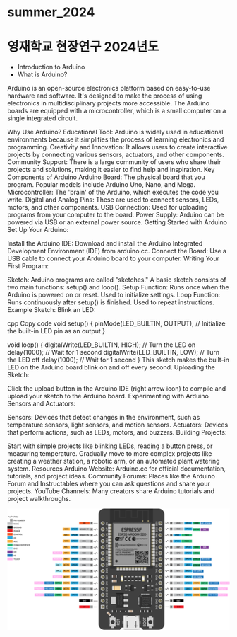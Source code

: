 # summer_2024

# 영재학교 현장연구 2024년도

+ Introduction to Arduino
+ What is Arduino?

Arduino is an open-source electronics platform based on easy-to-use hardware and software. It's designed to make the process of using electronics in multidisciplinary projects more accessible. The Arduino boards are equipped with a microcontroller, which is a small computer on a single integrated circuit.

Why Use Arduino?
Educational Tool: Arduino is widely used in educational environments because it simplifies the process of learning electronics and programming.
Creativity and Innovation: It allows users to create interactive projects by connecting various sensors, actuators, and other components.
Community Support: There is a large community of users who share their projects and solutions, making it easier to find help and inspiration.
Key Components of Arduino
Arduino Board: The physical board that you program. Popular models include Arduino Uno, Nano, and Mega.
Microcontroller: The 'brain' of the Arduino, which executes the code you write.
Digital and Analog Pins: These are used to connect sensors, LEDs, motors, and other components.
USB Connection: Used for uploading programs from your computer to the board.
Power Supply: Arduino can be powered via USB or an external power source.
Getting Started with Arduino
Set Up Your Arduino:

Install the Arduino IDE: Download and install the Arduino Integrated Development Environment (IDE) from arduino.cc.
Connect the Board: Use a USB cable to connect your Arduino board to your computer.
Writing Your First Program:

Sketch: Arduino programs are called "sketches." A basic sketch consists of two main functions: setup() and loop().
Setup Function: Runs once when the Arduino is powered on or reset. Used to initialize settings.
Loop Function: Runs continuously after setup() is finished. Used to repeat instructions.
Example Sketch: Blink an LED:

cpp
Copy code
void setup() {
  pinMode(LED_BUILTIN, OUTPUT); // Initialize the built-in LED pin as an output
}

void loop() {
  digitalWrite(LED_BUILTIN, HIGH); // Turn the LED on
  delay(1000); // Wait for 1 second
  digitalWrite(LED_BUILTIN, LOW); // Turn the LED off
  delay(1000); // Wait for 1 second
}
This sketch makes the built-in LED on the Arduino board blink on and off every second.
Uploading the Sketch:

Click the upload button in the Arduino IDE (right arrow icon) to compile and upload your sketch to the Arduino board.
Experimenting with Arduino
Sensors and Actuators:

Sensors: Devices that detect changes in the environment, such as temperature sensors, light sensors, and motion sensors.
Actuators: Devices that perform actions, such as LEDs, motors, and buzzers.
Building Projects:

Start with simple projects like blinking LEDs, reading a button press, or measuring temperature.
Gradually move to more complex projects like creating a weather station, a robotic arm, or an automated plant watering system.
Resources
Arduino Website: Arduino.cc for official documentation, tutorials, and project ideas.
Community Forums: Places like the Arduino Forum and Instructables where you can ask questions and share your projects.
YouTube Channels: Many creators share Arduino tutorials and project walkthroughs.

![alt text](https://raw.githubusercontent.com/AchimPieters/esp32-homekit-camera/master/Images/ESP32-30PIN-DEVBOARD.png)

